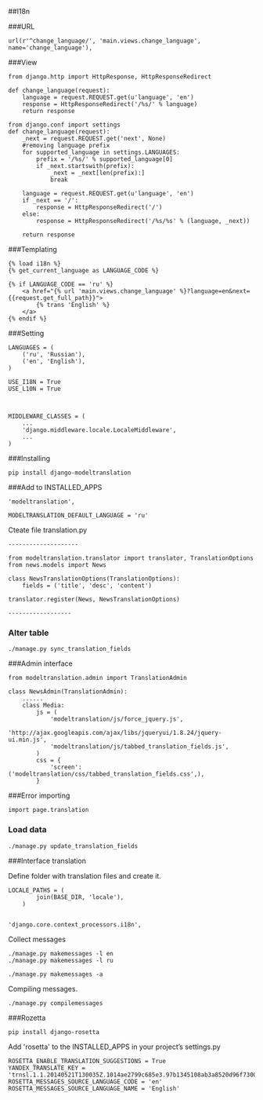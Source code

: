 ##I18n

###URL

    url(r'^change_language/', 'main.views.change_language', name='change_language'),

###View

    from django.http import HttpResponse, HttpResponseRedirect
    
    def change_language(request):
        language = request.REQUEST.get(u'language', 'en')
        response = HttpResponseRedirect('/%s/' % language)
        return response

    from django.conf import settings
    def change_language(request):
        _next = request.REQUEST.get('next', None)
        #removing language prefix
        for supported_language in settings.LANGUAGES:
            prefix = '/%s/' % supported_language[0]
            if _next.startswith(prefix):
                _next = _next[len(prefix):]
                break

        language = request.REQUEST.get(u'language', 'en')
        if _next == '/':
            response = HttpResponseRedirect('/')
        else:
            response = HttpResponseRedirect('/%s/%s' % (language, _next))

        return response


###Templating

    {% load i18n %}
    {% get_current_language as LANGUAGE_CODE %} 

    {% if LANGUAGE_CODE == 'ru' %}             
        <a href="{% url 'main.views.change_language' %}?language=en&next={{request.get_full_path}}">
            {% trans 'English' %}
        </a>
    {% endif %}

###Setting

    LANGUAGES = (
        ('ru', 'Russian'),
        ('en', 'English'),
    )    

    USE_I18N = True
    USE_L10N = True



    MIDDLEWARE_CLASSES = (
        ...
        'django.middleware.locale.LocaleMiddleware',
        ...
    )

###Installing

    pip install django-modeltranslation


###Add to INSTALLED_APPS

    'modeltranslation',

    MODELTRANSLATION_DEFAULT_LANGUAGE = 'ru'

Cteate file translation.py

    --------------------

    from modeltranslation.translator import translator, TranslationOptions
    from news.models import News

    class NewsTranslationOptions(TranslationOptions):
        fields = ('title', 'desc', 'content')

    translator.register(News, NewsTranslationOptions)

    ------------------

### Alter table

    ./manage.py sync_translation_fields


###Admin interface

    from modeltranslation.admin import TranslationAdmin

    class NewsAdmin(TranslationAdmin):
        ......
        class Media:
            js = (
                'modeltranslation/js/force_jquery.js',
                'http://ajax.googleapis.com/ajax/libs/jqueryui/1.8.24/jquery-ui.min.js',
                'modeltranslation/js/tabbed_translation_fields.js',
            )
            css = {
                'screen': ('modeltranslation/css/tabbed_translation_fields.css',),
            }

###Error importing

    import page.translation


### Load data

    ./manage.py update_translation_fields


###Interface translation

Define folder with translation files and create it.

    LOCALE_PATHS = (
            join(BASE_DIR, 'locale'),
        )


    'django.core.context_processors.i18n',

Collect messages

    ./manage.py makemessages -l en
    ./manage.py makemessages -l ru

    ./manage.py makemessages -a

Compiling messages.

    ./manage.py compilemessages 

###Rozetta

    pip install django-rosetta

Add 'rosetta' to the INSTALLED_APPS in your project’s settings.py

    ROSETTA_ENABLE_TRANSLATION_SUGGESTIONS = True
    YANDEX_TRANSLATE_KEY = 'trnsl.1.1.20140521T130035Z.1014ae2799c685e3.97b1345108ab3a8520d96f730016a9dac947049b'
    ROSETTA_MESSAGES_SOURCE_LANGUAGE_CODE = 'en'
    ROSETTA_MESSAGES_SOURCE_LANGUAGE_NAME = 'English'





